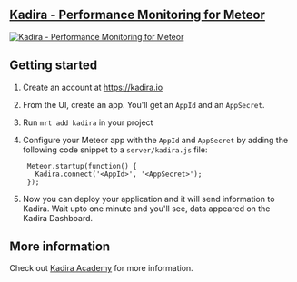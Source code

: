 ## [Kadira - Performance Monitoring for Meteor](https://kadira.io)



[![Kadira - Performance Monitoring for Meteor](https://i.cloudup.com/LwrCCa_RRE.png)](https://kadira.io)

Getting started
---------------

1. Create an account at <https://kadira.io>
2. From the UI, create an app. You'll get an `AppId` and an `AppSecret`.
3. Run `mrt add kadira` in your project
4. Configure your Meteor app with the `AppId` and `AppSecret` by adding the following code snippet to a `server/kadira.js` file:

        Meteor.startup(function() {
          Kadira.connect('<AppId>', '<AppSecret>');
        });

5. Now you can deploy your application and it will send information to Kadira. Wait upto one minute and you'll see, data appeared on the Kadira Dashboard.

More information
----------------

Check out [Kadira Academy](https://kadira.io/academy) for more information.

